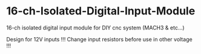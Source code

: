 # 16-ch-Isolated-Digital-Input-Module

16-ch isolated digital input module for DIY cnc system (MACH3 &amp; etc...)

Design for 12V inputs !!! Change input resistors before use in other voltage !!!
